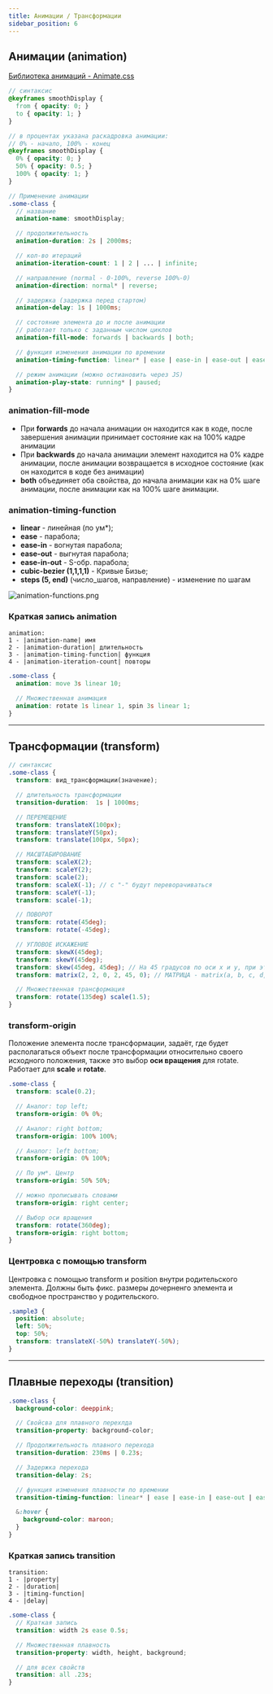 ```yaml
---
title: Анимации / Трансформации
sidebar_position: 6
---
```


## Анимации (animation)

[Библиотека анимаций - Animate.css](https://animate.style/)

```scss
// синтаксис
@keyframes smoothDisplay {
  from { opacity: 0; }
  to { opacity: 1; }
}

// в процентах указана раскадровка анимации:
// 0% - начало, 100% - конец
@keyframes smoothDisplay {
  0% { opacity: 0; }
  50% { opacity: 0.5; }
  100% { opacity: 1; }
}

// Применение анимации
.some-class {
  // название
  animation-name: smoothDisplay;

  // продолжительность
  animation-duration: 2s | 2000ms;

  // кол-во итераций
  animation-iteration-count: 1 | 2 | ... | infinite;

  // направление (normal - 0-100%, reverse 100%-0)
  animation-direction: normal* | reverse;

  // задержка (задержка перед стартом)
  animation-delay: 1s | 1000ms;

  // состояние элемента до и после анимации
  // работает только с заданным числом циклов
  animation-fill-mode: forwards | backwards | both;

  // функция изменения анимации по времении
  animation-timing-function: linear* | ease | ease-in | ease-out | ease-in-out;

  // режим анимации (можно остиановить через JS)
  animation-play-state: running* | paused;
}
```

### animation-fill-mode

- При **forwards** до начала анимации он находится как в коде, после завершения анимации принимает состояние как на 100% кадре анимации
- При **backwards** до начала анимации элемент находится на 0% кадре анимации, после анимации возвращается в исходное состояние (как он находится в коде без анимации)
- **both** объединяет оба свойства, до начала анимации как на 0% шаге анимации, после анимации как на 100% шаге анимации.

### animation-timing-function

- **linear** - линейная (по ум*);
- **ease** - парабола;
- **ease-in** - вогнутая парабола;
- **ease-out** - выгнутая парабола;
- **ease-in-out** - S-обр. парабола;
- **cubic-bezier (1,1,1,1)** - Кривые Бизье;
- **steps (5, end)** (число_шагов, направление) - изменение по шагам

<img src="../../../../img/css/animation-functions.png" alt="animation-functions.png" />

### Краткая запись animation

```
animation:
1 - |animation-name| имя
2 - |animation-duration| длительность
3 - |animation-timing-function| функция
4 - |animation-iteration-count| повторы
```

```scss
.some-class {
  animation: move 3s linear 10;

  // Множественная анимация
  animation: rotate 1s linear 1, spin 3s linear 1;
}
```

***

## Трансформации (transform)

```scss
// синтаксис
.some-class {
  transform: вид_трансформации(значение);

  // длительность трансформации
  transition-duration:  1s | 1000ms;

  // ПЕРЕМЕЩЕНИЕ
  transform: translateX(100px);
  transform: translateY(50px);
  transform: translate(100px, 50px);

  // МАСШТАБИРОВАНИЕ	
  transform: scaleX(2);
  transform: scaleY(2);
  transform: scale(2);
  transform: scaleX(-1); // с "-" будут переворачиваться
  transform: scaleY(-1);
  transform: scale(-1);

  // ПОВОРОТ
  transform: rotate(45deg);
  transform: rotate(-45deg);

  // УГЛОВОЕ ИСКАЖЕНИЕ
  transform: skewX(45deg);
  transform: skewY(45deg);
  transform: skew(45deg, 45deg); // На 45 градусов по оси x и y, при этом объект исчезает
  transform: matrix(2, 2, 0, 2, 45, 0); // МАТРИЦА - matrix(a, b, c, d, tx, ty)

  // Множественная трансформация
  transform: rotate(135deg) scale(1.5);
}
```

### transform-origin

Положение элемента после трансформации, задаёт, где будет располагаться объект после трансформации относительно своего исходного положения, также это выбор **оси вращения** для rotate.
Работает для **scale** и **rotate**.

```scss
.some-class {
  transform: scale(0.2);

  // Аналог: top left;
  transform-origin: 0% 0%;

  // Аналог: right bottom;
  transform-origin: 100% 100%;

  // Аналог: left bottom;
  transform-origin: 0% 100%;

  // По ум*. Центр
  transform-origin: 50% 50%; 

  // можно прописывать словами
  transform-origin: right center; 

  // Выбор оси вращения
  transform: rotate(360deg);
  transform-origin: right bottom;
}
```

### Центровка с помощью transform

Центровка с помощью transform и position внутри родительского элемента. Должны быть фикс. размеры дочерненго элемента и свободное пространство у родительского.

```css
.sample3 {
  position: absolute;
  left: 50%;
  top: 50%;
  transform: translateX(-50%) translateY(-50%);
}
```

***

## Плавные переходы (transition)

```scss
.some-class {
  background-color: deeppink;

  // Свойсва для плавного перехлда
  transition-property: background-color;

  // Продолжительность плавного перехода
  transition-duration: 230ms | 0.23s;

  // Задержка перехода
  transition-delay: 2s;

  // функция изменения плавности по времении
  transition-timing-function: linear* | ease | ease-in | ease-out | ease-in-out;

  &:hover {
    background-color: maroon;
  }
}
```

### Краткая запись transition

```
transition:
1 - |property|
2 - |duration|
3 - |timing-function|
4 - |delay|
```

```scss
.some-class {
  // Краткая запись
  transition: width 2s ease 0.5s;

  // Множественная плавность
  transition-property: width, height, background;

  // для всех свойств
  transition: all .23s;
}
```
